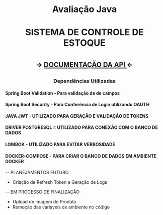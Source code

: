 # <h1 align="center" > Avaliação Java <h1>
## <h1 align="center"> SISTEMA DE CONTROLE DE ESTOQUE <h1> 

### <h2 align="center" >-> <a href="https://documenter.getpostman.com/view/16976088/UV5dfFES" target="_tab"> DOCUMENTAÇÃO DA API </a> <-  <h2>

  #### <h3 align="center"> Dependências Utilizadas </h3>
   
#### Spring Boot Validation - Para validação de de campos 
#### Spring Boot Security - Para Conferência de Login utilizando OAUTH 
#### JAVA JWT - UTILIZADO PARA GERAÇÃO E VALIDAÇÃO DE TOKENS
#### DRIVER POSTGRESQL = UTILIZADO PARA CONEXÃO COM O BANCO DE DADOS
#### LOMBOK - UTILIZADO PARA EVITAR VERBOSIDADE
#### DOCKER-COMPOSE - PARA CRIAR O BANCO DE DADOS EM AMBIENTE DOCKER 


-- PLANEJAMENTOS FUTURO

- Criação de Refresh Token e Geração de Logs


-- EM PROCESSO DE FINALIZAÇÃO 

- Upload de Imagem do Produto
- Remoção das variaveis de ambiente no código



